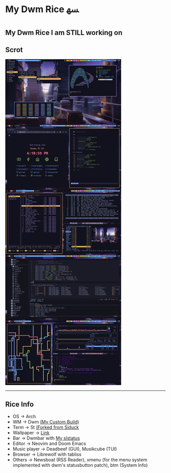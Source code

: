# My Dwm Rice ﳨ 

My Dwm Rice I am STILL working on 
--- 
## Scrot

![](rice.png)

--- 
## Rice Info

* OS -> Arch
* WM -> Dwm [(My Custom Build)](https://github.com/tanbinislam43/dwm)
* Term -> St [(Forked from Siduck](https://github.com/siduck/st)
* Wallpaper -> [Link](https://github.com/TanbinIslam43/collected-wallpapers/blob/main/57.jpg)
* Bar -> Dwmbar with [My slstatus](https://github.com/tanbinislam43/slstatus)
* Editor -> Neovim and Doom Emacs
* Music player -> Deadbeef (GUI), Musikcube (TUI)
* Browser -> Librewolf with tabliss
* Others -> Newsboat (RSS Reader), xmenu (for the menu system implemented with dwm's statusbutton patch), btm (System Info)




